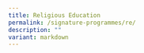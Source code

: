 ```yaml
---
title: Religious Education
permalink: /signature-programmes/re/
description: ""
variant: markdown
---
```

